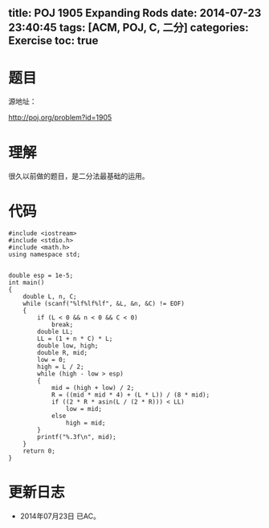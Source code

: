 ﻿title: POJ 1905 Expanding Rods
date: 2014-07-23 23:40:45
tags: [ACM, POJ, C, 二分]
categories: Exercise
toc: true
---
# 题目
源地址：

http://poj.org/problem?id=1905

# 理解
很久以前做的题目，是二分法最基础的运用。

<!-- more -->

# 代码

```
#include <iostream>
#include <stdio.h>
#include <math.h>
using namespace std;


double esp = 1e-5;
int main()
{
    double L, n, C;
    while (scanf("%lf%lf%lf", &L, &n, &C) != EOF)
    {
        if (L < 0 && n < 0 && C < 0)
            break;
        double LL;
        LL = (1 + n * C) * L;
        double low, high;
        double R, mid;
        low = 0;
        high = L / 2;
        while (high - low > esp)
        {
            mid = (high + low) / 2;
            R = ((mid * mid * 4) + (L * L)) / (8 * mid);
            if ((2 * R * asin(L / (2 * R))) < LL)
                low = mid;
            else
                high = mid;
        }
        printf("%.3f\n", mid);
    }
    return 0;
}

```

# 更新日志
- 2014年07月23日 已AC。